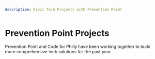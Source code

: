 ```yaml
---
description: Civic Tech Projects with Prevention Point
---
```


# Prevention Point Projects

Prevention Point and Code for Philly have been working together to build more comprehensive tech solutions for the past year. 

